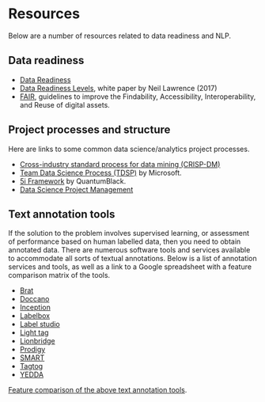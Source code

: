 # Resources

Below are a number of resources related to data readiness and NLP.

## Data readiness

* [Data Readiness](http://data-readiness.org/)
* [Data Readiness Levels](https://arxiv.org/abs/1705.02245), white paper by Neil Lawrence (2017)
* [FAIR](https://www.go-fair.org/fair-principles/), guidelines to improve the Findability, Accessibility, Interoperability, and Reuse of digital assets.


## Project processes and structure

Here are links to some common data science/analytics project processes.

* [Cross-industry standard process for data mining (CRISP-DM)](https://en.wikipedia.org/wiki/Cross-industry_standard_process_for_data_mining)
* [Team Data Science Process (TDSP)](https://docs.microsoft.com/en-us/azure/machine-learning/team-data-science-process/lifecycle) by Microsoft.
* [5i Framework](https://medium.com/quantumblack/the-protocol-series-articulating-the-lifecycle-of-an-analytics-use-case-with-the-5i-framework-9959b0306eee) by QuantumBlack.
* [Data Science Project Management](http://www.datascience-pm.com/)


## Text annotation tools

If the solution to the problem involves supervised learning, or assessment of performance based on human labelled data,
then you need to obtain annotated data. There are numerous software tools and services available to accommodate all
sorts of textual annotations. Below is a list of annotation services and tools, as well as a link to a Google spreadsheet with a 
feature comparison matrix of the tools.

* [Brat](https://brat.nlplab.org/)
* [Doccano](https://doccano.herokuapp.com/)
* [Inception](https://inception-project.github.io/)
* [Labelbox](https://labelbox.com/)
* [Label studio](https://labelstud.io/)
* [Light tag](https://www.lighttag.io/)
* [Lionbridge](https://lionbridge.ai/data-annotation-platform/)
* [Prodigy](https://prodi.gy/)
* [SMART](https://github.com/RTIInternational/SMART)
* [Tagtog](https://www.tagtog.net/)
* [YEDDA](https://github.com/jiesutd/YEDDA)

[Feature comparison of the above text annotation tools](https://docs.google.com/spreadsheets/d/1iKO0PhOhthsjZHGyhmsmYKKOxdmdJxrCJdNYevB3L4A/edit?usp=sharing).